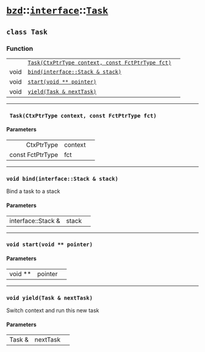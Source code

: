 # [`bzd`](../../../index.md)::[`interface`](../../index.md)::[`Task`](../index.md)

## `class Task`

### Function
||||
|---:|:---|:---|
||[`Task(CtxPtrType context, const FctPtrType fct)`](./index.md)||
|void|[`bind(interface::Stack & stack)`](./index.md)||
|void|[`start(void ** pointer)`](./index.md)||
|void|[`yield(Task & nextTask)`](./index.md)||
------
### ` Task(CtxPtrType context, const FctPtrType fct)`

#### Parameters
||||
|---:|:---|:---|
|CtxPtrType|context||
|const FctPtrType|fct||
------
### `void bind(interface::Stack & stack)`
Bind a task to a stack
#### Parameters
||||
|---:|:---|:---|
|interface::Stack &|stack||
------
### `void start(void ** pointer)`

#### Parameters
||||
|---:|:---|:---|
|void **|pointer||
------
### `void yield(Task & nextTask)`
Switch context and run this new task
#### Parameters
||||
|---:|:---|:---|
|Task &|nextTask||
